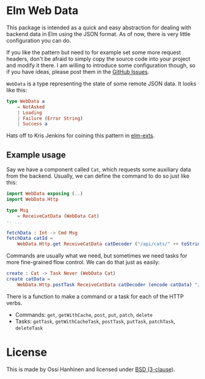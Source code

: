 # Elm Web Data

This package is intended as a quick and easy abstraction for dealing with backend data in Elm using the JSON format. As of now, there is very little configuration you can do.

If you like the pattern but need to for example set some more request headers, don't be afraid to simply copy the source code into your project and modify it there. I am willing to introduce some configuration though, so if you have ideas, please post them in the [GitHub Issues](https://github.com/ohanhi/elm-web-data/issues).

`WebData` is a type representing the state of some remote JSON data. It looks like this:

```elm
type WebData a
    = NotAsked
    | Loading
    | Failure (Error String)
    | Success a
```

Hats off to Kris Jenkins for coining this pattern in [elm-exts](http://package.elm-lang.org/packages/krisajenkins/elm-exts/25.8.0/Exts-RemoteData).


## Example usage

Say we have a component called `Cat`, which requests some auxiliary data from the backend.
Usually, we can define the command to do so just like this:


```elm
import WebData exposing (..)
import WebData.Http

type Msg
    = ReceiveCatData (WebData Cat)
-- ...

fetchData : Int -> Cmd Msg
fetchData catId =
    WebData.Http.get ReceiveCatData catDecoder ("/api/cats/" ++ toString catId)
```

Commands are usually what we need, but sometimes we need tasks for more fine-grained flow control. We can do that just as easily:

```elm
create : Cat -> Task Never (WebData Cat)
create catData =
    WebData.Http.postTask ReceiveCatData catDecoder (encode catData) "/api/cats/"
```

There is a function to make a command or a task for each of the HTTP verbs.

- Commands: `get`, `getWithCache`, `post`, `put`, `patch`, `delete`
- Tasks: `getTask`, `getWithCacheTask`, `postTask`, `putTask`, `patchTask`, `deleteTask`


# License

This is made by Ossi Hanhinen and licensed under [BSD (3-clause)](LICENSE).
